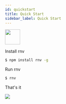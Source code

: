 ```yaml
---
id: quickstart
title: Quick Start
sidebar_label: Quick Start
---
```



<img src="https://renative.org/img/ic_quickstart.png" width=50 height=50 />

Install rnv

```bash
$ npm install rnv -g
```

Run rnv

```bash
$ rnv
```

That's it

![](https://media.giphy.com/media/QC7Pr3M4gN0yuEDGgj/giphy.gif)
